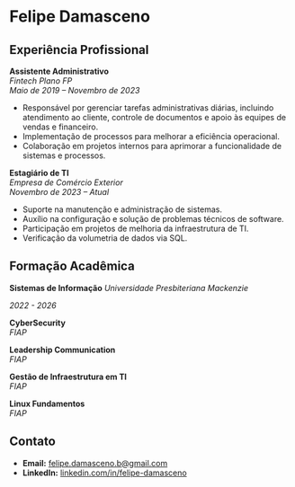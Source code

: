 # Felipe Damasceno

## Experiência Profissional

**Assistente Administrativo**  
_Fintech Plano FP_  
_Maio de 2019 – Novembro de 2023_

- Responsável por gerenciar tarefas administrativas diárias, incluindo atendimento ao cliente, controle de documentos e apoio às equipes de vendas e financeiro.
- Implementação de processos para melhorar a eficiência operacional.
- Colaboração em projetos internos para aprimorar a funcionalidade de sistemas e processos.

**Estagiário de TI**  
_Empresa de Comércio Exterior_  
_Novembro de 2023 – Atual_

- Suporte na manutenção e administração de sistemas.
- Auxílio na configuração e solução de problemas técnicos de software.
- Participação em projetos de melhoria da infraestrutura de TI.
- Verificação da volumetria de dados via SQL.

## Formação Acadêmica

**Sistemas de Informação**
_Universidade Presbiteriana Mackenzie_

_2022 - 2026_

**CyberSecurity**  
_FIAP_

**Leadership Communication**  
_FIAP_

**Gestão de Infraestrutura em TI**  
_FIAP_

**Linux Fundamentos**  
_FIAP_

## Contato

- **Email:** felipe.damasceno.b@gmail.com
- **LinkedIn:** [linkedin.com/in/felipe-damasceno](https://linkedin.com/in/felipe-damasceno)
